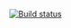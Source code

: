 [![Build status](https://ci.appveyor.com/api/projects/status/usis7r0r9o7jd1ic/branch/main?svg=true)](https://ci.appveyor.com/project/vv-z/dz-selenide/branch/main)
